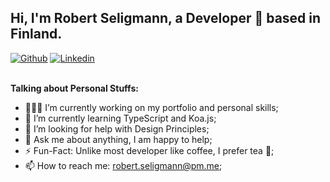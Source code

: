 ## Hi, I'm Robert Seligmann, a Developer 🚀 based in Finland.

[![Github](https://img.shields.io/badge/-Github-000?style=flat&logo=Github&logoColor=white)](https://github.com/robsel118)
[![Linkedin](https://img.shields.io/badge/-LinkedIn-blue?style=flat&logo=Linkedin&logoColor=white)](https://www.linkedin.com/in/robert-seligmann/)
<br />
<br />
  
**Talking about Personal Stuffs:**

- 👨🏽‍💻 I’m currently working on my portfolio and personal skills;
- 🌱 I’m currently learning TypeScript and Koa.js; 
- 🤔 I’m looking for help with Design Principles;
- 💬 Ask me about anything, I am happy to help;
- ⚡️ Fun-Fact: Unlike most developer like coffee, I prefer tea 🍵;
- 📫 How to reach me: robert.seligmann@pm.me;


